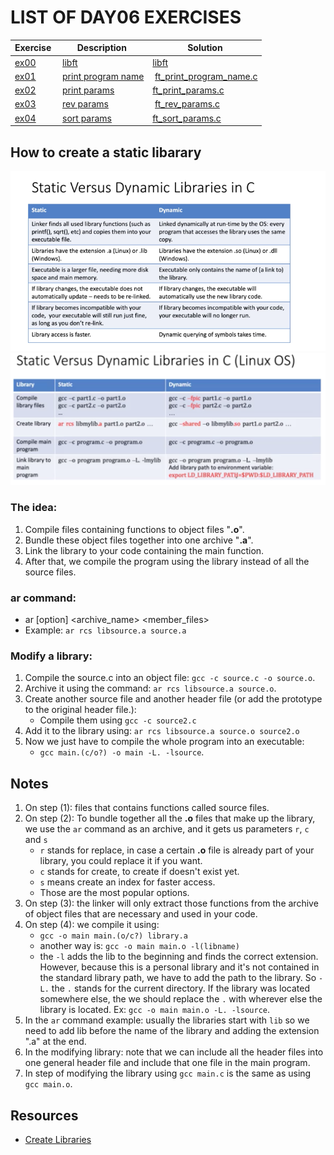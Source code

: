 # LIST OF DAY06 EXERCISES

|Exercise  |Description |Solution                     
|----------|------------|---------
|[ex00](https://github.com/achrafelkhnissi/1337/tree/master/Piscine-2021/DAYS/DAY06/ex00/libft) | [libft](https://github.com/achrafelkhnissi/1337/tree/master/Piscine-2021/DAYS/DAY06/ex00/README.md) | [libft](https://github.com/achrafelkhnissi/1337/tree/master/Piscine-2021/DAYS/DAY06/ex00/libft)
|[ex01](https://github.com/achrafelkhnissi/1337/tree/master/Piscine-2021/DAYS/DAY06/ex01) | [print program name](https://github.com/achrafelkhnissi/1337/tree/master/Piscine-2021/DAYS/DAY06/ex01/README.md) | [ft_print_program_name.c](https://github.com/achrafelkhnissi/1337/tree/master/Piscine-2021/DAYS/DAY06/ex01/ft_print_program_name.c)
|[ex02](https://github.com/achrafelkhnissi/1337/tree/master/Piscine-2021/DAYS/DAY06/ex02) | [print params](https://github.com/achrafelkhnissi/1337/tree/master/Piscine-2021/DAYS/DAY06/ex02/README.md) | [ft_print_params.c](https://github.com/achrafelkhnissi/1337/tree/master/Piscine-2021/DAYS/DAY06/ex02/ft_print_params.c)
|[ex03](https://github.com/achrafelkhnissi/1337/tree/master/Piscine-2021/DAYS/DAY06/ex03) | [rev params](https://github.com/achrafelkhnissi/1337/tree/master/Piscine-2021/DAYS/DAY06/ex03/README.md) | [ft_rev_params.c](https://github.com/achrafelkhnissi/1337/tree/master/Piscine-2021/DAYS/DAY06/ex03/ft_rev_params.c)
|[ex04](https://github.com/achrafelkhnissi/1337/tree/master/Piscine-2021/DAYS/DAY06/ex04) | [sort params](https://github.com/achrafelkhnissi/1337/tree/master/Piscine-2021/DAYS/DAY06/ex04/README.md) | [ft_sort_params.c](https://github.com/achrafelkhnissi/1337/tree/master/Piscine-2021/DAYS/DAY06/ex04/ft_sort_params.c)

## How to create a static libarary
![pic alt](https://github.com/achrafelkhnissi/1337/blob/master/Piscine-2021/imgs/static_vs_dynamic1.png)
![pic alt](https://github.com/achrafelkhnissi/1337/blob/master/Piscine-2021/imgs/static_vs_dynamic2.png)

### The idea:
1. Compile files containing functions to object files "__.o__".
2. Bundle these object files together into one archive "__.a__".
3. Link the library to your code containing the main function.
4. After that, we compile the program using the library instead of all the source files.

### __ar__ command:
- ar [option] \<archive_name> \<member_files>
- Example: `ar rcs libsource.a source.a`

### Modify a library:
1. Compile the source.c into an object file: `gcc -c source.c -o source.o`.
2. Archive it using the command: `ar rcs libsource.a source.o`.
3. Create another source file and another header file (or add the prototype to the original header file.):
	- Compile them using `gcc -c source2.c`
4. Add it to the library using: `ar rcs libsource.a source.o source2.o`
5. Now we just have to compile the whole program into an executable:
	- `gcc main.(c/o?) -o main -L. -lsource`.

## Notes
1. On step (1): files that contains functions called source files.
2. On step (2): To bundle together all the __.o__ files that make up the library, we use the `ar` command as an archive, and it gets us parameters `r`, `c` and `s`
	- `r` stands for replace, in case a certain __.o__ file is already part of your library, you could replace it if you want.
	- `c` stands for create, to create if doesn't exist yet.
	- `s` means create an index for faster access.
	- Those are the most popular options.
3. On step (3): the linker will only extract those functions from the archive of object files that are necessary and used in your code.
4. On step (4): we compile it using: 
	- `gcc -o main main.(o/c?) library.a`
	- another way is: `gcc -o main main.o -l(libname)`
	- the `-l` adds the lib to the beginning and finds the correct extension. However, because this is a personal library and it's not contained in the standard library path, we have to add the path to the library. So `-L.` the `.` stands for the current directory. If the library was located somewhere else, the we should replace the `.` with wherever else the library is located. Ex: `gcc -o main main.o -L. -lsource`.
5. In the `ar` command example: usually the libraries start with `lib` so we need to add lib before the name of the library and adding the extension ".a" at the end.
6. In the modifying library: note that we can include all the header files into one general header file and include that one file in the main program.
7. In step of modifying the library using `gcc main.c` is the same as using `gcc main.o`.

## Resources
- [Create Libraries](https://randu.org/tutorials/c/libraries.php)

